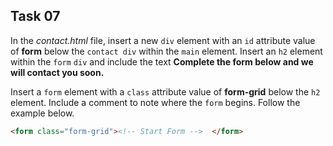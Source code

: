 ## Task 07
In the *contact.html* file, insert a new `div` element with an `id` attribute value of **form** below the `contact div` within the `main` element. Insert an `h2` element within the `form` `div` and include the text **Complete the form below and we will contact you soon.**   

Insert a `form` element with a `class` attribute value of **form-grid** below the `h2` element. Include a comment to note where the `form` begins.  Follow the example below. 
```html
<form class="form-grid"><!-- Start Form -->  </form>
 ```